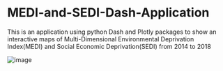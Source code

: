 # MEDI-and-SEDI-Dash-Application
This is an application using python Dash and Plotly packages to show an interactive maps of Multi-Dimensional Environmental Deprivation Index(MEDI) and  Social Economic Deprivation(SEDI) from 2014 to 2018

<img src="" alt="image" title="image1">
